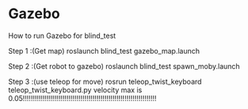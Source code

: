# Gazebo

How to run Gazebo for blind_test

Step 1 :(Get map)
  roslaunch blind_test gazebo_map.launch
  
Step 2 :(Get robot to gazebo)
  roslaunch blind_test spawn_moby.launch
  
Step 3 :(use teleop for move)
  rosrun teleop_twist_keyboard teleop_twist_keyboard.py
  velocity max is 0.05!!!!!!!!!!!!!!!!!!!!!!!!!!!!!!!!!!!!!!!!!!!!!!!!!!!!!!!!!!!!!!!!!!!
